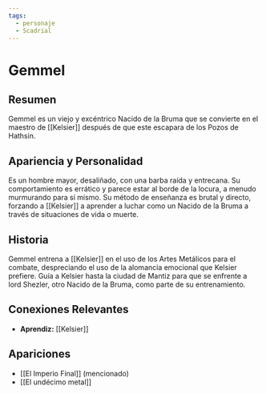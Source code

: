 ```yaml
---
tags:
  - personaje
  - Scadrial
---
```


# Gemmel

## Resumen
Gemmel es un viejo y excéntrico Nacido de la Bruma que se convierte en el maestro de [[Kelsier]] después de que este escapara de los Pozos de Hathsin.

## Apariencia y Personalidad
Es un hombre mayor, desaliñado, con una barba raída y entrecana. Su comportamiento es errático y parece estar al borde de la locura, a menudo murmurando para sí mismo. Su método de enseñanza es brutal y directo, forzando a [[Kelsier]] a aprender a luchar como un Nacido de la Bruma a través de situaciones de vida o muerte.

## Historia
Gemmel entrena a [[Kelsier]] en el uso de los Artes Metálicos para el combate, despreciando el uso de la alomancia emocional que Kelsier prefiere. Guía a Kelsier hasta la ciudad de Mantiz para que se enfrente a lord Shezler, otro Nacido de la Bruma, como parte de su entrenamiento.

## Conexiones Relevantes
* **Aprendiz:** [[Kelsier]]

## Apariciones
* [[El Imperio Final]] (mencionado)
* [[El undécimo metal]]
